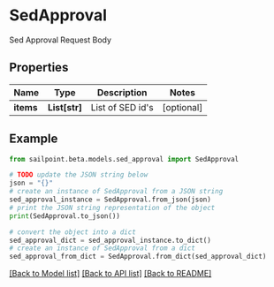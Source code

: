 # SedApproval

Sed Approval Request Body

## Properties

Name | Type | Description | Notes
------------ | ------------- | ------------- | -------------
**items** | **List[str]** | List of SED id&#39;s | [optional] 

## Example

```python
from sailpoint.beta.models.sed_approval import SedApproval

# TODO update the JSON string below
json = "{}"
# create an instance of SedApproval from a JSON string
sed_approval_instance = SedApproval.from_json(json)
# print the JSON string representation of the object
print(SedApproval.to_json())

# convert the object into a dict
sed_approval_dict = sed_approval_instance.to_dict()
# create an instance of SedApproval from a dict
sed_approval_from_dict = SedApproval.from_dict(sed_approval_dict)
```
[[Back to Model list]](../README.md#documentation-for-models) [[Back to API list]](../README.md#documentation-for-api-endpoints) [[Back to README]](../README.md)


